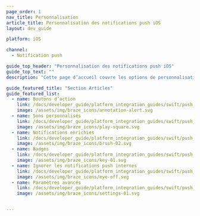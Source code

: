```yaml
---
page_order: 1
nav_title: Personnalisation
article_title: Personnalisation des notifications push iOS
layout: dev_guide

platform: iOS

channel:
  - Notification push

guide_top_header: "Personnalisation des notifications push iOS"
guide_top_text: ""
description: "Cette page d’accueil couvre les options de personnalisation des notifications push du SDK Braze iOS, notamment les boutons d’action, les sons personnalisés, les notifications enrichies, les badges, etc."

guide_featured_title: "Section Articles"
guide_featured_list:
  - name: Boutons d’action
    link: /docs/developer_guide/platform_integration_guides/swift/push_notifications/customization/action_buttons/
    image: /assets/img/braze_icons/annotation-alert.svg
  - name: Sons personnalisés
    link: /docs/developer_guide/platform_integration_guides/swift/push_notifications/customization/custom_sounds/
    image: /assets/img/braze_icons/play-square.svg
  - name: Notifications enrichies
    link: /docs/developer_guide/platform_integration_guides/swift/push_notifications/customization/rich_notifications/
    image: /assets/img/braze_icons/brush-02.svg
  - name: Badges
    link: /docs/developer_guide/platform_integration_guides/swift/push_notifications/customization/badges/
    image: /assets/img/braze_icons/key-01.svg
  - name: Ignorer les notifications push internes
    link: /docs/developer_guide/platform_integration_guides/swift/push_notifications/customization/ignoring_internal_push/
    image: /assets/img/braze_icons/eye-off.svg
  - name: Paramètres avancés
    link: /docs/developer_guide/platform_integration_guides/swift/push_notifications/customization/advanced_settings/
    image: /assets/img/braze_icons/settings-01.svg


---
```

<br><br>